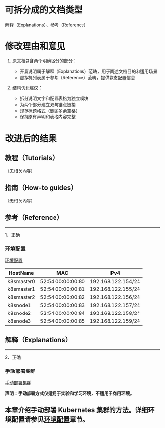 # 可拆分成的文档类型

解释（Explanations）、参考（Reference）

# 修改理由和意见

1. 原文档包含两个明确区分的部分：
   - 开篇说明属于解释（Explanations）范畴，用于阐述文档目的和适用场景
   - 虚拟机列表属于参考（Reference）范畴，提供静态配置信息

2. 结构优化建议：
   - 拆分说明文字和配置表格为独立模块
   - 为两个部分建立双向锚点链接
   - 规范标题格式（删除多余空格）
   - 保持原有声明和表格内容完整

# 改进后的结果

## 教程（Tutorials）

（无相关内容）

## 指南（How-to guides）

（无相关内容）

## 参考（Reference）
------------------------------------------------------------------------------------------------------------------------------------
1、正确
### 环境配置
[环境配置](#环境配置)

| HostName   | MAC               | IPv4               |
| ---------- | ----------------- | ------------------ |
| k8smaster0 | 52:54:00:00:00:80 | 192.168.122.154/24 |
| k8smaster1 | 52:54:00:00:00:81 | 192.168.122.155/24 |
| k8smaster2 | 52:54:00:00:00:82 | 192.168.122.156/24 |
| k8snode1   | 52:54:00:00:00:83 | 192.168.122.157/24 |
| k8snode2   | 52:54:00:00:00:84 | 192.168.122.158/24 |
| k8snode3   | 52:54:00:00:00:85 | 192.168.122.159/24 |

## 解释（Explanations）
------------------------------------------------------------------------------------------------------------------------------------

2、正确
### 手动部署集群
[手动部署集群](#手动部署集群)

**声明：手动部署方式仅适用于实验和学习环境，不适用于商用环境。**

本章介绍手动部署 Kubernetes 集群的方法。详细环境配置请参见[环境配置](#环境配置)章节。
------------------------------------------------------------------------------------------------------------------------------------
